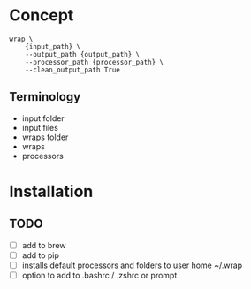 

# Concept 

```
wrap \
    {input_path} \
    --output_path {output_path} \
    --processor_path {processor_path} \
    --clean_output_path True
```

## Terminology
- input folder
- input files
- wraps folder
- wraps
- processors

# Installation

## TODO
- [ ] add to brew
- [ ] add to pip
- [ ] installs default processors and folders to user home ~/.wrap
- [ ] option to add to .bashrc / .zshrc or prompt
